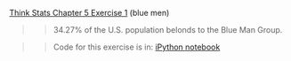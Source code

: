 [Think Stats Chapter 5 Exercise 1](http://greenteapress.com/thinkstats2/html/thinkstats2006.html#toc50) (blue men)

>> 34.27% of the U.S. population belonds to the Blue Man Group.

>> Code for this exercise is in: [iPython notebook](stat_sol.ipynb)
